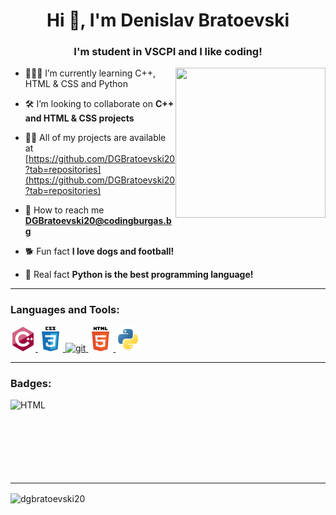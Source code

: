 <h1 align="center">Hi 👋, I'm Denislav Bratoevski</h1>
<h3 align="center">I'm student in VSCPI and I like coding!</h3>

<img align="right" height="240" width="240" alt="" src="https://data.whicdn.com/images/176060756/original.jpg"/>


- 👨🏻‍💻 I’m currently learning C++, HTML & CSS and Python

- 🛠 I’m looking to collaborate on **C++ and HTML & CSS projects**

- 👨‍💻 All of my projects are available at [https://github.com/DGBratoevski20?tab=repositories](https://github.com/DGBratoevski20?tab=repositories)

- 📲 How to reach me **DGBratoevski20@codingburgas.bg**

- 🐕 Fun fact **I love dogs and football!**

- 🐍 Real fact **Python is the best programming language!**


<hr>
<h3 align="left">Languages and Tools:</h3>
<p align="left"> <a href="https://www.w3schools.com/cpp/" target="_blank"> <img src="https://raw.githubusercontent.com/devicons/devicon/master/icons/cplusplus/cplusplus-original.svg" alt="cplusplus" width="40" height="40"/> </a> <a href="https://www.w3schools.com/css/" target="_blank"> <img src="https://raw.githubusercontent.com/devicons/devicon/master/icons/css3/css3-original-wordmark.svg" alt="css3" width="40" height="40"/> </a> <a href="https://git-scm.com/" target="_blank"> <img src="https://www.vectorlogo.zone/logos/git-scm/git-scm-icon.svg" alt="git" width="40" height="40"/> </a> <a href="https://www.w3.org/html/" target="_blank"> <img src="https://raw.githubusercontent.com/devicons/devicon/master/icons/html5/html5-original-wordmark.svg" alt="html5" width="40" height="40"/> </a> <a href="https://www.python.org" target="_blank"> <img src="https://raw.githubusercontent.com/devicons/devicon/master/icons/python/python-original.svg" alt="python" width="40" height="40"/> </a> </p>
<hr>
<h3 align="left">Badges:</h3>
<a href ="https://www.credly.com/badges/871fdf36-688b-4f7a-bb68-25f8edd33e09/public_url"><img align="left" alt="HTML" width="150px" src="https://images.credly.com/size/680x680/images/241488f4-9110-41aa-804e-51a8f8ba430d/MTA-Introduction_to_Programming_Using_HTML_and_CSS-600x600.png" ></a>
<br><br><br><br><br><br><br>
<hr>
<p><img align="center" src="https://github-readme-streak-stats.herokuapp.com/?user=dgbratoevski20&" alt="dgbratoevski20" /></p>
